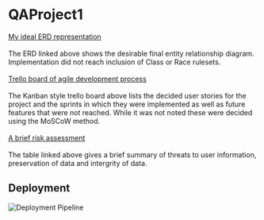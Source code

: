 # QAProject1

[My ideal ERD representation](https://drive.google.com/file/d/1-ukFDbqeWsIfEVCPUWOmNFj9W95Ktbze/view?usp=sharing)
<br>
<br>
The ERD linked above shows the desirable final entity relationship diagram. Implementation did not reach inclusion of Class or Race rulesets.
<br>
<br>
[Trello board of agile development process](https://trello.com/b/P9M2NvAt)
<br>
<br>
The Kanban style trello board above lists the decided user stories for the project and the sprints in which they were implemented as well as future features that were not reached. While it was not noted these were decided using the MoSCoW method.
<br>
<br>
[A brief risk assessment](https://1drv.ms/w/s!AhSuBRLI6vRYsWXDDgt6qmgNjH57?e=LUZDzE)
<br>
<br>
The table linked above gives a brief summary of threats to user information, preservation of data and intergrity of data.
<a name="depl"></a>
## Deployment


![Deployment Pipeline]()

